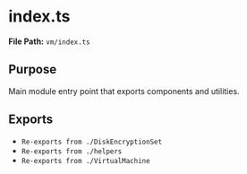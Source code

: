 # index.ts

**File Path:** `vm/index.ts`

## Purpose

Main module entry point that exports components and utilities.

## Exports

- `Re-exports from ./DiskEncryptionSet`
- `Re-exports from ./helpers`
- `Re-exports from ./VirtualMachine`
